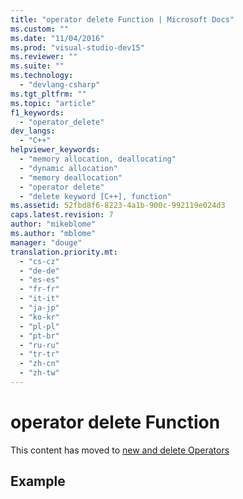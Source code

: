 ```yaml
---
title: "operator delete Function | Microsoft Docs"
ms.custom: ""
ms.date: "11/04/2016"
ms.prod: "visual-studio-dev15"
ms.reviewer: ""
ms.suite: ""
ms.technology: 
  - "devlang-csharp"
ms.tgt_pltfrm: ""
ms.topic: "article"
f1_keywords: 
  - "operator_delete"
dev_langs: 
  - "C++"
helpviewer_keywords: 
  - "memory allocation, deallocating"
  - "dynamic allocation"
  - "memory deallocation"
  - "operator delete"
  - "delete keyword [C++], function"
ms.assetid: 52fbd8f6-8223-4a1b-900c-992119e024d3
caps.latest.revision: 7
author: "mikeblome"
ms.author: "mblome"
manager: "douge"
translation.priority.mt: 
  - "cs-cz"
  - "de-de"
  - "es-es"
  - "fr-fr"
  - "it-it"
  - "ja-jp"
  - "ko-kr"
  - "pl-pl"
  - "pt-br"
  - "ru-ru"
  - "tr-tr"
  - "zh-cn"
  - "zh-tw"
---
```

# operator delete Function
This content has moved to [new and delete Operators](/visual-cpp/cpp/new-and-delete-operators)  
  
## Example